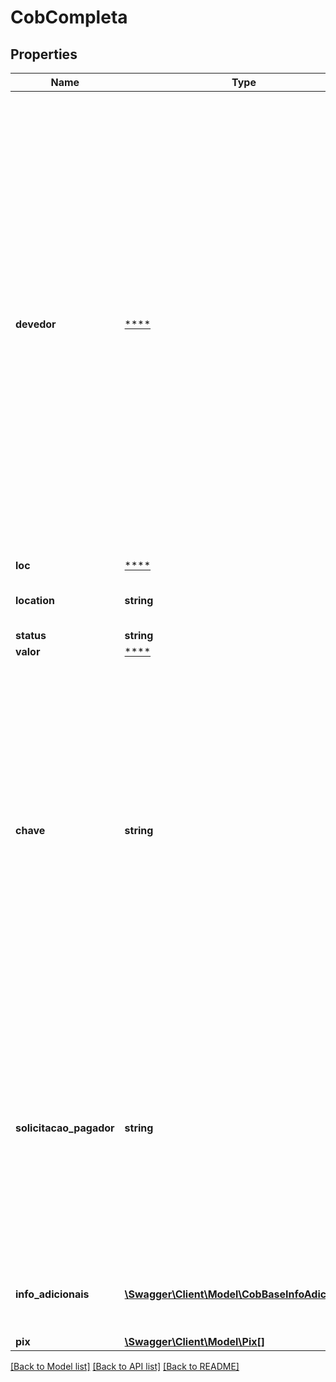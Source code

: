 # CobCompleta

## Properties
Name | Type | Description | Notes
------------ | ------------- | ------------- | -------------
**devedor** | [****](.md) | Os campos aninhados sob o objeto devedor são opcionais e identificam o devedor, ou seja, a pessoa ou a instituição a quem a cobrança está endereçada. Não identifica, necessariamente, quem irá efetivamente realizar o pagamento. Um CPF pode ser o devedor de uma cobrança, mas pode acontecer de outro CPF realizar, efetivamente, o pagamento do documento. Não é permitido que o campo devedor.cpf e campo devedor.cnpj estejam preenchidos ao mesmo tempo. Se o campo devedor.cnpj está preenchido, então o campo devedor.cpf não pode estar preenchido, e vice-versa. Se o campo devedor.nome está preenchido, então deve existir ou um devedor.cpf ou um campo devedor.cnpj preenchido. | [optional] 
**loc** | [****](.md) |  | [optional] 
**location** | **string** | Localização do Payload a ser informada na criação da cobrança. | [optional] 
**status** | **string** |  | 
**valor** | [****](.md) |  | 
**chave** | **string** | # Formato do campo chave  * O campo chave, obrigatório, determina a chave Pix registrada no DICT que será utilizada para a cobrança. Essa chave será lida pelo aplicativo do PSP do pagador para consulta ao DICT, que retornará a informação que identificará o recebedor da cobrança. * Os tipos de chave podem ser: telefone, e-mail, cpf/cnpj ou EVP. * O formato das chaves pode ser encontrado na seção \&quot;Formatação das chaves do DICT no BR Code\&quot; do [Manual de Padrões para iniciação do Pix](https://www.bcb.gov.br/estabilidadefinanceira/pagamentosinstantaneos). | 
**solicitacao_pagador** | **string** | O campo solicitacaoPagador, opcional, determina um texto a ser apresentado ao pagador para que ele possa digitar uma informação correlata, em formato livre, a ser enviada ao recebedor. Esse texto será preenchido, na pacs.008, pelo PSP do pagador, no campo RemittanceInformation &lt;RmtInf&gt;. O tamanho do campo &lt;RmtInf&gt; na pacs.008 está limitado a 140 caracteres. | [optional] 
**info_adicionais** | [**\Swagger\Client\Model\CobBaseInfoAdicionais[]**](CobBaseInfoAdicionais.md) | Cada respectiva informação adicional contida na lista (nome e valor) deve ser apresentada ao pagador. | [optional] 
**pix** | [**\Swagger\Client\Model\Pix[]**](Pix.md) |  | [optional] 

[[Back to Model list]](../../README.md#documentation-for-models) [[Back to API list]](../../README.md#documentation-for-api-endpoints) [[Back to README]](../../README.md)

